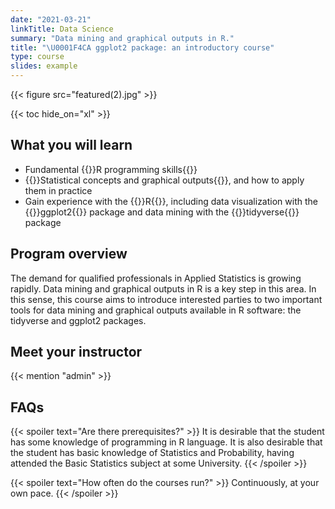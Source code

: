 ```yaml
---
date: "2021-03-21"
linkTitle: Data Science
summary: "Data mining and graphical outputs in R."
title: "\U0001F4CA ggplot2 package: an introductory course"
type: course
slides: example
---
```


{{< figure src="featured(2).jpg" >}}

{{< toc hide_on="xl" >}}

## What you will learn

- Fundamental {{<hl>}}R programming skills{{</hl>}}
- {{<hl>}}Statistical concepts and graphical outputs{{</hl>}}, and how to apply them in practice
- Gain experience with the {{<hl>}}R{{</hl>}}, including data visualization with the {{<hl>}}ggplot2{{</hl>}} package and data mining with the {{<hl>}}tidyverse{{</hl>}} package

## Program overview

The demand for qualified professionals in Applied Statistics is growing rapidly. Data mining and graphical outputs in R is a key step in this area. In this sense, this course aims to introduce interested parties to two important tools for data mining and graphical outputs available in R software: the tidyverse and ggplot2 packages.


## Meet your instructor

{{< mention "admin" >}}

## FAQs

{{< spoiler text="Are there prerequisites?" >}}
It is desirable that the student has some knowledge of programming in R language. It is also desirable that the student has basic knowledge of Statistics and Probability, having attended the Basic Statistics subject at some University.
{{< /spoiler >}}

{{< spoiler text="How often do the courses run?" >}}
Continuously, at your own pace.
{{< /spoiler >}}





